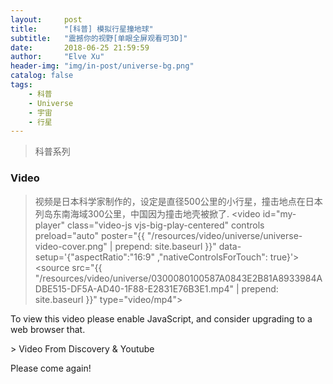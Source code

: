 ```yaml
---
layout:     post
title:      "[科普] 模拟行星撞地球"
subtitle:   "震撼你的视野[单眼全屏观看可3D]"
date:       2018-06-25 21:59:59
author:     "Elve Xu"
header-img: "img/in-post/universe-bg.png"
catalog: false
tags:
    - 科普
    - Universe
    - 宇宙
    - 行星
---
```


> 科普系列

<h3>Video</h3>

<link href="{{ "/video.js/video-js.min.css" | prepend: site.baseurl }}" rel="stylesheet">
<script src="{{ "/video.js/video.min.js" | prepend: site.baseurl }}"></script>

> 视频是日本科学家制作的，设定是直径500公里的小行星，撞击地点在日本列岛东南海域300公里，中国因为撞击地壳被掀了.
<video
    id="my-player"
    class="video-js vjs-big-play-centered"
    controls
    preload="auto"
    poster="{{ "/resources/video/universe/universe-video-cover.png" | prepend: site.baseurl }}"
    data-setup='{"aspectRatio":"16:9" ,"nativeControlsForTouch": true}'>
  <source src="{{ "/resources/video/universe/0300080100587A0843E2B81A8933984ADBE515-DF5A-AD40-1F88-E2831E76B3E1.mp4" | prepend: site.baseurl }}" type="video/mp4"></source>
  <p class="vjs-no-js">
    To view this video please enable JavaScript, and consider upgrading to a web browser that.
  </p>
</video>
> Video From Discovery & Youtube

<p>Please come again!</p>



